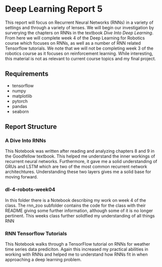 # Deep Learning Report 5
This report will focus on Recurrent Neural Networks (RNNs) in a variety of settings and through a variety of lenses. We will begin our investigation by surverying the chapters on RNNs in the textbook *Dive Into Deep Learning*. From here we will complete week 4 of the Deep Learning for Robotics course which focuses on RNNs, as well as a number of RNN related Tensorflow tutorials. We note that we will not be completing week 3 of the robotics course as it focuses on reinforcement learning. While interesting, this material is not as relevant to current course topics and my final project.

## Requirements
- tensorflow
- numpy
- matplotlib
- pytorch
- pandas
- seaborn

## Report Structure

### **A Dive Into RNNs**
This Notebook was written after reading and analyzing chapters 8 and 9 in the Goodfellow textbook. This helped me understand the inner workings of recurrent neural networks. Furthermore, it gave me a solid understanding of GRUs and LSTM which are two of the most common recurrent network architechtures. Understanding these two layers gives me a solid base for moving forward.

### **dl-4-robots-week04**
In this folder there is a Notebook describing my work on week 4 of the class. The rnn_zoo subfolder contains the code for the class with their README giving some further information, although some of it is no longer pertinent. This weeks class further solidfied my understanding of all things RNN

### **RNN Tensorflow Tutorials**
This Notebook walks through a TensorFlow tutorial on RNNs for weather time series data prediciton. Again this increased my practical abilities in working with RNNs and helped me to understand how RNNs fit in when approaching a deep learning problem.

